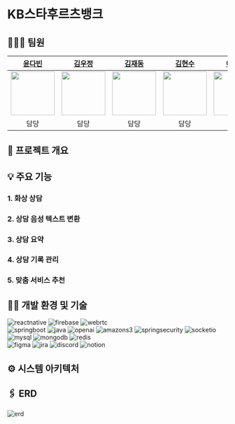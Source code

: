 # KB스타후르츠뱅크


## 👩‍👧‍👦 팀원
|<a href="https://github.com/yundabin0608">윤다빈</a>|<a href="https://github.com/pq5910">김우정</a>|<a href="https://github.com/growingJd">김재동</a>|<a href="https://github.com/find11570">김현수</a>|<a href="https://github.com/imdayoung">이다영</a>|
|:----:|:----:|:----:|:----:|:-----:|
|<img src="https://github.com/user-attachments/assets/62c38729-f0ad-4dc9-841e-d1416d879e61" height="100">|<img src="https://github.com/user-attachments/assets/9ea89ea2-fb2f-4b6b-b85c-1d268a38e48a" height="100">|<img src="https://github.com/user-attachments/assets/af73a32a-ddb9-4fb1-9330-3fabfb40165f" height="100">|<img src="https://github.com/user-attachments/assets/64172c33-e908-4ad1-b00d-9a6f491926fd" height="100">|<img src="https://github.com/user-attachments/assets/4d885a06-222e-42fc-8295-dfa42017970a" height="100">
|담당|담당|담당|담당|담당|

## 💬 프로젝트 개요


## 💡 주요 기능
### 1. 화상 상담
### 2. 상담 음성 텍스트 변환
### 3. 상담 요약
### 4. 상담 기록 관리
### 5. 맞춤 서비스 추천

## 🧑‍💻 개발 환경 및 기술
![reactnative](https://img.shields.io/badge/react%20native-61DAFB?style=for-the-badge&logo=react&logoColor=black)
![firebase](https://img.shields.io/badge/firebase-FFCA28?style=for-the-badge&logo=firebase&logoColor=black)
![webrtc](https://img.shields.io/badge/webrtc-333333?style=for-the-badge&logo=webrtc&logoColor=white)<br/>
![springboot](https://img.shields.io/badge/spring%20boot-%236DB33F?style=for-the-badge&logo=spring&logoColor=white)
![java](https://img.shields.io/badge/java-%23ED8B00?style=for-the-badge&logo=openjdk&logoColor=white)
![openai](https://img.shields.io/badge/openai-74aa9c?style=for-the-badge&logo=openai&logoColor=white)
![amazons3](https://img.shields.io/badge/amazon%20s3-569A31?style=for-the-badge&logo=amazon%20s3&logoColor=white)
![springsecurity](https://img.shields.io/badge/spring%20security-6DB33F?style=for-the-badge&logo=spring%20security&logoColor=white)
![socketio](https://img.shields.io/badge/socket.io-010101?style=for-the-badge&logo=socket.io&logoColor=white)<br/>
![mysql](https://img.shields.io/badge/mysql-4479A1?style=for-the-badge&logo=mysql&logoColor=white)
![mongodb](https://img.shields.io/badge/mongodb-47A248?style=for-the-badge&logo=mongodb&logoColor=white)
![redis](https://img.shields.io/badge/redis-FF4438?style=for-the-badge&logo=redis&logoColor=white)<br/>
![figma](https://img.shields.io/badge/figma-F24E1E?style=for-the-badge&logo=figma&logoColor=white)
![jira](https://img.shields.io/badge/jira-0052CC?style=for-the-badge&logo=jira&logoColor=white)
![discord](https://img.shields.io/badge/discord-5865F2?style=for-the-badge&logo=discord&logoColor=white)
![notion](https://img.shields.io/badge/Notion-%23000000?style=for-the-badge&logo=notion&logoColor=white)

## ⚙️ 시스템 아키텍처


## 🖇️ ERD
![erd](https://github.com/user-attachments/assets/79cd3b34-aa6d-43e8-8a30-45dd39726eb8)
